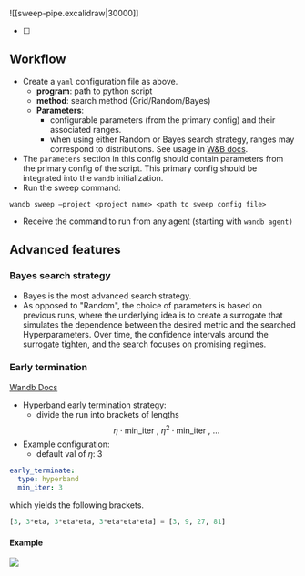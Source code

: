 

![[sweep-pipe.excalidraw|30000]]

- [ ] 
## Workflow

-   Create a `yaml` configuration file as above.
	- **program**: path to python script
	- **method**: search method (Grid/Random/Bayes)
	- **Parameters**: 
		- configurable parameters (from the primary config) and their associated ranges.
		- when using either Random or Bayes search strategy, ranges may correspond to distributions. See usage in [W&B docs](https://docs.wandb.ai/guides/sweeps/configuration#method).
-   The `parameters` section in this config should contain parameters from the primary config of the script. This primary config should be integrated into the `wandb` initialization.
-   Run the sweep command: 
```shell
wandb sweep —project <project name> <path to sweep config file>
```
-   Receive the command to run from any agent (starting with `wandb agent)`

## Advanced features
### Bayes search strategy
- Bayes is the most advanced search strategy. 
- As opposed to "Random", the choice of parameters is based on previous runs, where the underlying idea is to create a surrogate that simulates the dependence between the desired metric and the searched Hyperparameters. Over time, the confidence intervals around the surrogate tighten, and the search focuses on promising regimes.


### Early termination
[Wandb Docs](https://docs.wandb.ai/guides/sweeps/configuration#early_terminate)
- Hyperband early termination strategy:
	- divide the run into brackets of lengths 
$$
	\eta \cdot \textrm{min\_iter}~,~ \eta^2 \cdot\textrm{min\_iter}~, ~\ldots
$$
- Example configuration: 
	- default val of $\eta$: 3
```yaml
early_terminate:
  type: hyperband
  min_iter: 3
```

which yields the following brackets.
```python
[3, 3*eta, 3*eta*eta, 3*eta*eta*eta] = [3, 9, 27, 81]
```


#### Example

![](https://i.imgur.com/S06B9qy.png)
